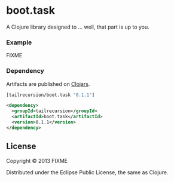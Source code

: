 # boot.task

A Clojure library designed to ... well, that part is up to you.

### Example

FIXME

### Dependency

Artifacts are published on [Clojars][1].

```clojure
[tailrecursion/boot.task "0.1.1"]
```

```xml
<dependency>
  <groupId>tailrecursion</groupId>
  <artifactId>boot.task</artifactId>
  <version>0.1.1</version>
</dependency>
```

## License

Copyright © 2013 FIXME

Distributed under the Eclipse Public License, the same as Clojure.

[1]: https://clojars.org/tailrecursion/boot.task
